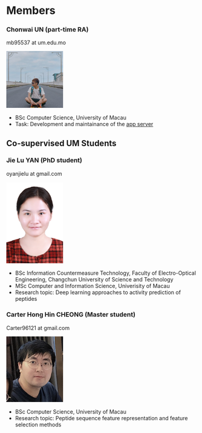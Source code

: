 # Members 

### Chonwai UN (part-time RA) 
mb95537 at um.edu.mo

[<img src="images/edison.jpg" width="150">](mailto:mb95537@um.edu.mo)

- BSc Computer Science, University of Macau
- Task: Development and maintainance of the [app server](https://app.cbbio.online)

## Co-supervised UM Students
### Jie Lu YAN (PhD student) 
oyanjielu at gmail.com

<img src="images/yanjielu.jpg" width="150">

- BSc Information Countermeasure Technology, Faculty of Electro-Optical Engineering, Changchun University of Science and Technology
- MSc Computer and Information Science, Univerisity of Macau
- Research topic: Deep learning approaches to activity prediction of peptides

### Carter Hong Hin CHEONG (Master student)
Carter96121 at gmail.com 

<img src="images/carter.jpg" width="150">

- BSc Computer Science, University of Macau
- Research topic: Peptide sequence feature representation and feature selection methods
